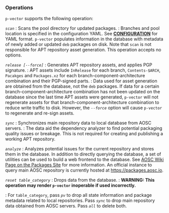 ### Operations

`p-vector` supports the following operation:

*`scan`*
:   Scans the pool directory for updated packages.
:   Branches and pool location is specified in the configuration YAML. See **[CONFIGURATION](#configuration)** for YAML format. `p-vector` populates information in the database with metadata of newly added or updated `deb` packages on disk. Note that `scan` is not responsible for APT repository asset generation. This operation accepts no options.

*`release [--force]`*
:   Generates APT repository assets, and applies PGP signature.
:   APT assets include `InRelease` for each branch, `Contents-$ARCH`, `Pacakges` and `Packages.xz` for each branch-component-architecture combination and their PGP-signed parts.
:   Data used for asset generation are obtained from the database, not the `deb` packages. If data for a certain branch-component-architecture combination has not been updated on the database since the last time APT assets were generated, `p-vector` will not regenerate assets for that branch-component-architecture combination to reduce write traffic to disk. However, the *`--force`* option will cause `p-vector` to regenerate and re-sign assets.

*`sync`*
:   Synchronizes main repository data to local database from AOSC servers.
:   The data aid the dependency analyzer to find potential packaging quality issues or breakage. This is not required for creating and publishing a working APT repository.

*`analyze`*
:   Analyzes potential issues for the current repository and stores them in the database. In addition to directly querying the database, a set of utilities can be used to build a web frontend to the database. See [AOSC Wiki Page on the Packages Site](https://wiki.aosc.io/developer/infrastructure/packages-site/) for more information. An official instance to query main AOSC repository is currently hosted at <https://packages.aosc.io>.

*`reset table_category`*
:   Drops data from the database.
:   **WARNING: This operation may render `p-vector` inoperable if used incorrectly.**

:   For `table_category`, pass *`pv`* to drop all state information and package metadata related to local repositories. Pass *`sync`* to drop main repository data obtained from AOSC servers. Pass *`all`* to delete both.
